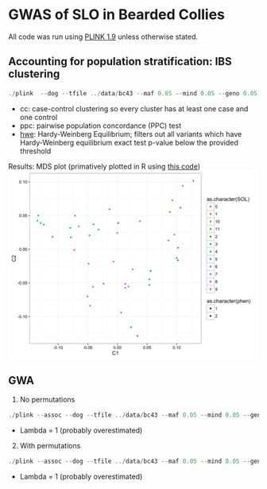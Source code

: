 # GWAS of SLO in Bearded Collies

All code was run using [PLINK 1.9](https://www.cog-genomics.org/plink2) unless otherwise stated.

## Accounting for population stratification: IBS clustering

```javascript
./plink  --dog --tfile ../data/bc43 --maf 0.05 --mind 0.05 --geno 0.05 --ci 0.95 --hwe 0.0001 --cluster --mds-plot 4 --cc --ppc 0.05 --out ../analyses/bc43clust
```

* cc: case-control clustering so every cluster has at least one case and one control
* ppc: pairwise population concordance (PPC) test
* [hwe](https://www.cog-genomics.org/plink/1.9/filter): Hardy-Weinberg Equilibrium; filters out all variants which have Hardy-Weinberg equilibrium exact test p-value below the provided threshold

Results:
MDS plot (primatively plotted in R using [this code](mds.R))
![MDS plot](bc43sloclust.png)

## GWA
1. No permutations
```javascript
./plink --assoc --dog --tfile ../data/bc43 --maf 0.05 --mind 0.05 --geno 0.05 --ci 0.95 --hwe 0.0001 --adjust qq-plot --within ../analyses/bc43clust.cluster2 --make-bed --out ../analyses/bcslo_as1
```
  * Lambda = 1 (probably overestimated)

2. With permutations
```javascript
./plink --assoc --dog --tfile ../data/bc43 --maf 0.05 --mind 0.05 --geno 0.05 --ci 0.95 --hwe 0.0001 --adjust qq-plot --within ../analyses/bc43clust.cluster2 --make-bed --mperm 100000 --out ../analyses/bcslo_as2
```
  * Lambda = 1 (probably overestimated)
